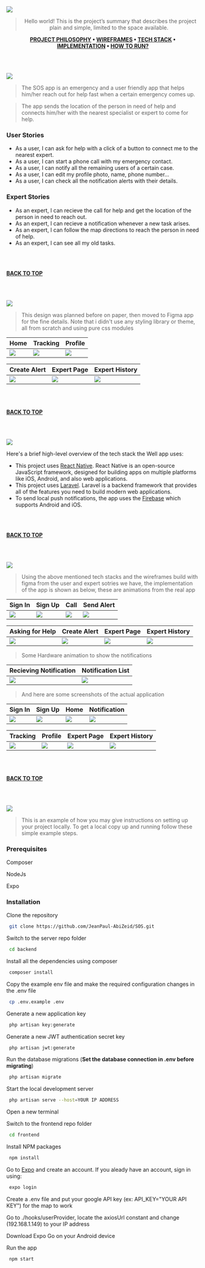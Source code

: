 <img id="top" src="./readme/title1.svg"/>

<div align="center">

> Hello world! This is the project’s summary that describes the project plain and simple, limited to the space available.  

**[PROJECT PHILOSOPHY](#project_philosophy) • [WIREFRAMES](#wireframes) • [TECH STACK](#tech_stack) • [IMPLEMENTATION](#implementation) • [HOW TO RUN?](#how_to_run)**

</div>

<br><br>


<img id="project_philosophy" src="./readme/title2.svg"/>

> The SOS app is an emergency and a user friendly app that helps him/her reach out for help fast when a certain emergency comes up.

> The app sends the location of the person in need of help and connects him/her with the nearest specialist or expert to come for help.

### User Stories
- As a user, I can ask for help with a click of a button to connect me to the nearest expert.
- As a user, I can start a phone call with my emergency contact.
- As a user, I can notify all the remaining users of a certain case.
- As a user, I can edit my profile photo, name, phone number...
- As a user, I can check all the notification alerts with their details.

### Expert Stories
- As an expert, I can recieve the call for help and get the location of the person in need to reach out.
- As an expert, I can recieve a notification whenever a new task arises.
- As an expert, I can follow the map directions to reach the person in need of help.
- As an expert, I can see all my old tasks.

<br><br>

**[BACK TO TOP](#top)**

<br><br>

<img id="wireframes" src="./readme/title3.svg"/>

> This design was planned before on paper, then moved to Figma app for the fine details.
Note that i didn't use any styling library or theme, all from scratch and using pure css modules

| Home                                 | Tracking                                 | Profile                                 |
| ------------------------------------ | ---------------------------------------- | --------------------------------------- |
| <img src="./readme/figma_home.png"/> | <img src="./readme/figma_tracking.png"/> | <img src="./readme/figma_profile.png"/> |

| Create Alert                                 | Expert Page                      | Expert History                           |
| -------------------------------------------- | -------------------------------- | ---------------------------------------- |
| <img src="./readme/figma_create_alert.png"/> | <img src="./readme/expert.png"/> | <img src="./readme/expert_history.png"/> |


<br><br>

**[BACK TO TOP](#top)**

<br><br>

<img id="tech_stack" src="./readme/title4.svg"/>

Here's a brief high-level overview of the tech stack the Well app uses:

- This project uses [React Native](https://reactnative.dev/). React Native is an open-source JavaScript framework, designed for building apps on multiple platforms like iOS, Android, and also web applications.
- This project uses [Laravel](https://laravel.com/). Laravel is a backend framework that provides all of the features you need to build modern web applications.
- To send local push notifications, the app uses the [Firebase](https://rnfirebase.io/messaging/notifications) which supports Android and iOS.

<br><br>

**[BACK TO TOP](#top)**

<br><br>

<img id="implementation" src="./readme/title5.svg"/>

> Using the above mentioned tech stacks and the wireframes build with figma from the user and expert sotries we have, the implementation of the app is shown as below, these are animations from the real app

| Sign In                          | Sign Up                          | Call                           | Send Alert                          |
| -------------------------------- | -------------------------------- | ------------------------------ | ----------------------------------- |
| <img src="./readme/signin.gif"/> | <img src="./readme/signup.gif"/> | <img src="./readme/call.gif"/> | <img src="./readme/sendalert.gif"/> |

| Asking for Help                | Create Alert                    | Expert Page                           | Expert History                     |
| ------------------------------ | ------------------------------- | ------------------------------------- | ---------------------------------- |
| <img src="./readme/help.gif"/> | <img src="./readme/alert.gif"/> | <img src="./readme/current_job.gif"/> | <img src="./readme/done_job.gif"/> |

> Some Hardware animation to show the notifications

| Recieving Notification                 |  Notification List                           |
| -------------------------------------- | -------------------------------------------- |
| <img src="./readme/notification.gif"/> | <img src="./readme/updatenotification.gif"/> |


> And here are some screenshots of the actual application

| Sign In                           | Sign Up                          | Home                           | Notification                           |
| --------------------------------- | -------------------------------- | ------------------------------ | -------------------------------------- |
| <img src="./readme/landing.jpg"/> | <img src="./readme/signup.jpg"/> | <img src="./readme/home.jpg"/> | <img src="./readme/notification.jpg"/> |

| Tracking                                | Profile                           | Expert Page                       | Expert History                |
| --------------------------------------- | --------------------------------- | --------------------------------- | ----------------------------- |
| <img src="./readme/user_tracking.jpg"/> | <img src="./readme/profile.jpg"/> | <img src="./readme/current.jpg"/> | <img src="./readme/history.jpg"/> |


<br><br>

**[BACK TO TOP](#top)**

<br><br>

<img id="how_to_run" src="./readme/title6.svg"/>


> This is an example of how you may give instructions on setting up your project locally.
To get a local copy up and running follow these simple example steps.

### Prerequisites

Composer

NodeJs

Expo

### Installation

Clone the repository
   ```sh
    git clone https://github.com/JeanPaul-AbiZeid/SOS.git
   ```
Switch to the server repo folder
   ```sh
    cd backend
   ```
Install all the dependencies using composer
   ```sh
    composer install
   ```
Copy the example env file and make the required configuration changes in the .env file
   ```sh
    cp .env.example .env
   ```
Generate a new application key
   ```sh
    php artisan key:generate
   ```
Generate a new JWT authentication secret key
   ```sh
    php artisan jwt:generate
   ```
Run the database migrations (**Set the database connection in .env before migrating**)
   ```sh
    php artisan migrate
   ```
Start the local development server
   ```sh
    php artisan serve --host=YOUR IP ADDRESS
   ```
Open a new terminal

Switch to the frontend repo folder
   ```sh
    cd frontend
   ```
Install NPM packages
   ```sh
    npm install
   ```
Go to [Expo](https://expo.dev/) and create an account. If you aleady have an account, sign in using: 
   ```sh
    expo login
   ```
Create a .env file and put your google API key (ex: API_KEY="YOUR API KEY") for the map to work

Go to ./hooks/userProvider, locate the axiosUrl constant and change (192.168.1.149) to your IP address

Download Expo Go on your Android device

Run the app
   ```sh
    npm start
   ```



